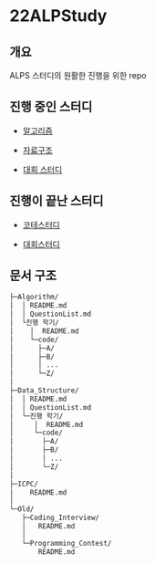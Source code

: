 # 22ALPStudy

## 개요
ALPS 스터디의 원활한 진행을 위한 repo

## 진행 중인 스터디

- [알고리즘](./Algorithm/)
  
- [자료구조](./Data_Structure/) 
  
- [대회 스터디](./ICPC/)

## 진행이 끝난 스터디
- [코테스터디](./Old/Coding_Interview/)


- [대회스터디](./Old/Coding_Interview/)

## 문서 구조
```sh
├─Algorithm/
│  │ README.md
│  │ QuestionList.md
│  └진행 학기/
│    │  README.md
│    └─code/
│      ├─A/
│      ├─B/
│      │ ...
│      └─Z/
│
├─Data_Structure/
│  │ README.md
│  │ QuestionList.md
│  └─진행 학기/
│     │  README.md
│     └─code/
│       ├─A/
│       ├─B/
│       │ ...
│       └─Z/
│
├─ICPC/
│    README.md
│
└─Old/
   ├─Coding_Interview/
   │   README.md
   │ 
   └─Programming_Contest/
       README.md
     
```
